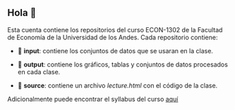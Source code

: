 ## Hola 👋

Esta cuenta contiene los repositorios del curso ECON-1302 de la Facultad de Economía de la Universidad de los Andes. Cada repositorio contiene:

- :file_folder: **input**: contiene los conjuntos de datos que se usaran en la clase.

- :file_folder: **output**: contiene los gráficos, tablas y conjuntos de datos procesados en cada clase. 

- :file_folder: **source**: contiene un archivo *lecture.html* con el código de la clase.

Adicionalmente puede encontrar el syllabus del curso [aquí](https://github.com/taller-r-202202/.github/blob/main/syllabus.pdf)

 
